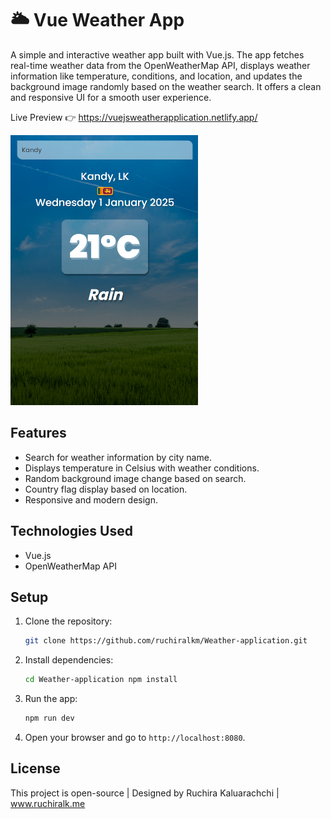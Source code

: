 # 🌥️ Vue Weather App

A simple and interactive weather app built with Vue.js. The app fetches real-time weather data from the OpenWeatherMap API, displays weather information like temperature, conditions, and location, and updates the background image randomly based on the weather search. It offers a clean and responsive UI for a smooth user experience.

Live Preview 👉 https://vuejsweatherapplication.netlify.app/

<img src="https://github.com/ruchiralkm/Weather-application/blob/main/preview.png?raw=true" style ="width:300px; height:auto;">

## Features
- Search for weather information by city name.
- Displays temperature in Celsius with weather conditions.
- Random background image change based on search.
- Country flag display based on location.
- Responsive and modern design.

## Technologies Used
- Vue.js
- OpenWeatherMap API

## Setup

1. Clone the repository:

    ```bash
    git clone https://github.com/ruchiralkm/Weather-application.git
    ```

2. Install dependencies:

    ```bash
    cd Weather-application npm install
    ```

3. Run the app:
   
    ```bash
    npm run dev
    ```

5. Open your browser and go to `http://localhost:8080`.

## License

This project is open-source | Designed by Ruchira Kaluarachchi | www.ruchiralk.me
